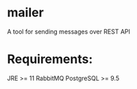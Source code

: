 # mailer
A tool for sending messages over REST API

# Requirements:
JRE >= 11
RabbitMQ
PostgreSQL >= 9.5

